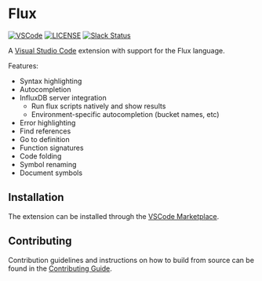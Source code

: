 # Flux

[![VSCode](https://img.shields.io/visual-studio-marketplace/i/influxdata.flux)](https://marketplace.visualstudio.com/items?itemName=influxdata.flux)
[![LICENSE](https://img.shields.io/github/license/influxdata/vsflux.svg)](https://github.com/influxdata/vsflux/blob/master/LICENSE)
[![Slack Status](https://img.shields.io/badge/slack-join_chat-white.svg?logo=slack&style=social)](https://www.influxdata.com/slack)

A [Visual Studio Code](https://visualstudio.microsoft.com/) extension with support for the Flux language.

Features:
* Syntax highlighting
* Autocompletion
* InfluxDB server integration
  * Run flux scripts natively and show results
  * Environment-specific autocompletion (bucket names, etc)
* Error highlighting
* Find references
* Go to definition
* Function signatures
* Code folding
* Symbol renaming
* Document symbols

## Installation

The extension can be installed through the [VSCode Marketplace](https://marketplace.visualstudio.com/items?itemName=influxdata.flux).

## Contributing

Contribution guidelines and instructions on how to build from source can be found in the [Contributing Guide](https://github.com/influxdata/vsflux/blob/master/CONTRIBUTING.md).
